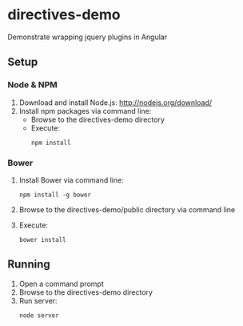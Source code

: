 # directives-demo
Demonstrate wrapping jquery plugins in Angular

## Setup

### Node & NPM
1.  Download and install Node.js: http://nodejs.org/download/
2.  Install npm packages via command line:
    *  Browse to the directives-demo directory
    *  Execute:
       ```
       npm install
       ```
    
    
### Bower
1.  Install Bower via command line:
    ```
    npm install -g bower
    ```
    
2.  Browse to the directives-demo/public directory via command line
3.  Execute:
    ```
    bower install
    ```
    
## Running
1.  Open a command prompt
2.  Browse to the directives-demo directory
3.  Run server:
    ```
    node server
    ```    
    
